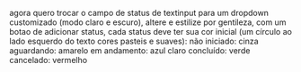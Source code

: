 agora quero trocar o campo de status de textinput para um dropdown customizado (modo claro e escuro), altere e estilize por gentileza, com um botao de adicionar status, cada status deve ter sua cor inicial (um círculo ao lado esquerdo do texto cores pasteis e suaves):
não iniciado: cinza
aguardando: amarelo
em andamento: azul claro
concluído: verde
cancelado: vermelho
